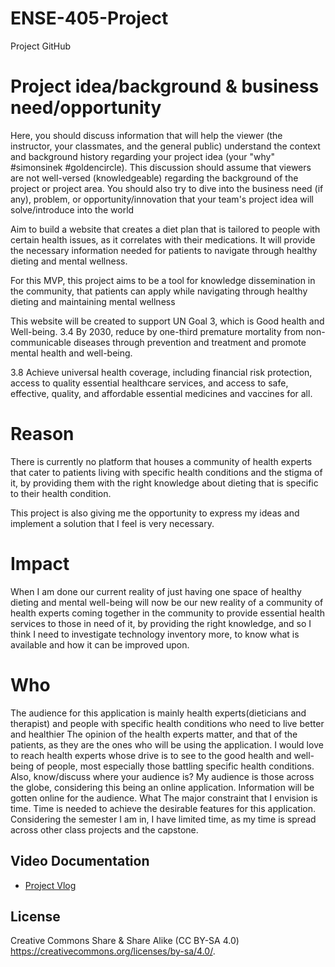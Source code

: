 # ENSE-405-Project

Project GitHub

# Project idea/background & business need/opportunity
Here, you should discuss information that will help the viewer (the instructor, your classmates, and the general public) understand the context and background history regarding your project idea (your "why" #simonsinek #goldencircle). This discussion should assume that viewers are not well-versed (knowledgeable) regarding the background of the project or project area. You should also try to dive into the business need (if any), problem, or opportunity/innovation that your team's project idea will solve/introduce into the world

Aim to build a website that creates a diet plan that is tailored to people with certain health issues, as it correlates with their medications. It will provide the necessary information needed for patients to navigate through healthy dieting and mental wellness. 


For this MVP, this project aims to be a tool for knowledge dissemination in the community, that patients can apply while navigating through healthy dieting and maintaining mental wellness

This website will be created to support UN Goal 3, which is Good health and Well-being. 
3.4 By 2030, reduce by one-third premature mortality from non-communicable diseases through prevention and treatment and promote mental health and well-being.

3.8 Achieve universal health coverage, including financial risk protection, access to quality essential healthcare services, and access to safe, effective, quality, and affordable essential medicines and vaccines for all.


# Reason
There is currently no platform that houses a community of health experts that cater to patients living with specific health conditions and the stigma of it, by providing them with the right knowledge about dieting that is specific to their health condition.

This project is also giving me the opportunity to express my ideas and implement a solution that I feel is very necessary.


# Impact
When I am done our current reality of just having one space of healthy dieting and mental well-being will now be our new reality of a community of health experts coming together in the community to provide essential health services to those in need of it, by providing the right knowledge, and so I think I need to investigate technology inventory more, to know what is available and how it can be improved upon.


# Who
The audience for this application is mainly health experts(dieticians and therapist) and people with specific health conditions who need to live better and healthier
The opinion of the health experts matter, and that of the patients, as they are the ones who will be using the application.
I would love to reach health experts whose drive is to see to the good health and well-being of people, most especially those battling specific health conditions.
Also, know/discuss where your audience is?
My audience is those across the globe, considering this being an online application.
Information will be gotten online for the audience.
What
The major constraint that I envision is time. Time is needed to achieve the desirable features for this application. Considering the semester I am in, I have limited time, as my time is spread across other class projects and the capstone.

## Video Documentation
- [Project Vlog](https://www.youtube.com/watch?v=YasJDiikwVU)

## License 
Creative Commons Share & Share Alike (CC BY-SA 4.0) https://creativecommons.org/licenses/by-sa/4.0/.

